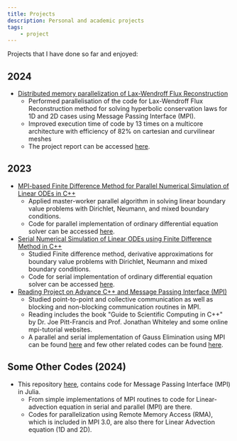 ```yaml
---
title: Projects
description: Personal and academic projects
tags: 
    - project
---
```


Projects that I have done so far and enjoyed: 

## 2024

- [Distributed memory parallelization of Lax-Wendroff Flux Reconstruction](https://github.com/Arpit-Babbar/TrixiLW.jl/issues/33)
    - Performed parallelisation of the code for Lax-Wendroff Flux Reconstruction method for solving hyperbolic conservation laws for 1D and 2D cases using Message Passing Interface (MPI).
    - Improved execution time of code by 13 times on a multicore architecture with efficiency of 82% on cartesian and curvilinear meshes
    - The project report can be accessed [here](https://github.com/Devansh1106/internship_tifr_cam2024).

## 2023

- [MPI-based Finite Difference Method for Parallel Numerical Simulation of Linear ODEs in C++](https://github.com/Devansh1106/ODE-Solver-Parallel)
    - Applied master-worker parallel algorithm in solving linear boundary value problems with Dirichlet, Neumann, and mixed boundary conditions.
    - Code for parallel implementation of ordinary differential equation solver can be accessed [here](https://github.com/Devansh1106/ODE-Solver-Parallel).
- [Serial Numerical Simulation of Linear ODEs using Finite Difference Method in C++](https://github.com/Devansh1106/ODE-Solver-Serial)
    - Studied Finite difference method, derivative approximations for boundary value problems with Dirichlet, Neumann and mixed boundary conditions.
    - Code for serial implementation of ordinary differential equation solver can be accessed [here](https://github.com/Devansh1106/ODE-Solver-Serial).
- [Reading Project on Advance C++ and Message Passing Interface (MPI)](https://github.com/Devansh1106/Parallel-Gauss-Elimination)
    - Studied point-to-point and collective communication as well as blocking and non-blocking communication routines in MPI.
    - Reading includes the book "Guide to Scientific Computing in C++" by Dr. Joe Pitt-Francis and Prof. Jonathan Whiteley and some online mpi-tutorial websites.
    - A parallel and serial implementation of Gauss Elimination using MPI can be found [here](https://github.com/Devansh1106/Parallel-Gauss-Elimination) and few other related codes can be found [here](https://github.com/Devansh1106/Sample-MPI-Programs).

## Some Other Codes (2024)

- This repository [here](https://github.com/Devansh1106/Sample-MPI-Julia), contains code for Message Passing Interface (MPI) in Julia.
    - From simple implementations of MPI routines to code for Linear-advection equation in serial and parallel (MPI) are there.
    - Codes for parallelization using Remote Memory Access (RMA), which is included in MPI 3.0, are also there for Linear Advection equation (1D and 2D). 